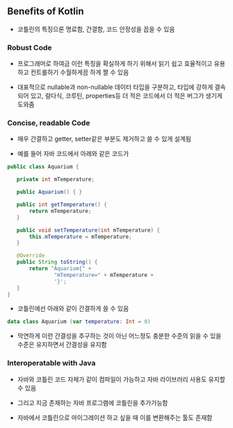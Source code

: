 ## Benefits of Kotlin
- 코틀린의 특징으론 명료함, 간결함, 코드 안정성을 꼽을 수 있음

### Robust Code
- 프로그래머로 하여금 이런 특징을 확실하게 하기 위해서 읽기 쉽고 효율적이고 유용하고 컨트롤하기 수월하게끔 하게 짤 수 있음

- 대표적으로 nullable과 non-nullable 데이터 타입을 구분하고, 타입에 강하게 결속되어 있고, 람다식, 코루틴, properties등 더 적은 코드에서 더 적은 버그가 생기게 도와줌

### Concise, readable Code
- 매우 간결하고 getter, setter같은 부분도 제거하고 쓸 수 있게 설계됨

- 예를 들어 자바 코드에서 아래와 같은 코드가
```java
public class Aquarium {

   private int mTemperature;

   public Aquarium() { }

   public int getTemperature() {
       return mTemperature;
   }

   public void setTemperature(int mTemperature) {
       this.mTemperature = mTemperature;
   }

   @Override
   public String toString() {
       return "Aquarium{" +
               "mTemperature=" + mTemperature +
               '}';
   }
}
```

- 코틀린에선 아래와 같이 간결하게 쓸 수 있음
```kotlin
data class Aquarium (var temperature: Int = 0)
```

- 막연하게 이런 간결성을 추구하는 것이 아닌 어느정도 충분한 수준의 읽을 수 있을 수준은 유지하면서 간결성을 유지함

### Interoperatable with Java
- 자바와 코틀린 코드 자체가 같이 컴파일이 가능하고 자바 라이브러리 사용도 유지할 수 있음

- 그리고 지금 존재하는 자바 프로그램에 코틀린을 추가가능함

- 자바에서 코틀린으로 마이그레이션 하고 싶을 때 이를 변환해주는 툴도 존재함
